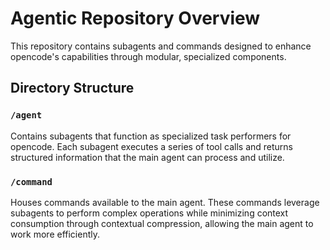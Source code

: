 # Agentic Repository Overview

This repository contains subagents and commands designed to enhance opencode's capabilities through modular, specialized components.

## Directory Structure

### `/agent`
Contains subagents that function as specialized task performers for opencode. Each subagent executes a series of tool calls and returns structured information that the main agent can process and utilize.

### `/command`
Houses commands available to the main agent. These commands leverage subagents to perform complex operations while minimizing context consumption through contextual compression, allowing the main agent to work more efficiently.